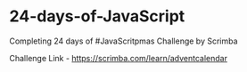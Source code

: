 # 24-days-of-JavaScript
Completing 24 days of #JavaScritpmas Challenge by Scrimba


Challenge Link - https://scrimba.com/learn/adventcalendar